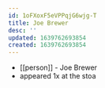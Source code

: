 ```yaml
---
id: 1oFXoxF5eVPPqjG6wjg-T
title: Joe Brewer
desc: ''
updated: 1639762693854
created: 1639762693854
---
```



- [[person]] - Joe Brewer
- appeared 1x at the stoa
